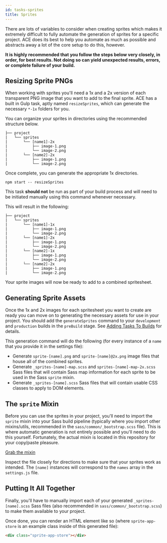 ```yaml
---
id: tasks-sprites
title: Sprites
---
```


There are lots of variables to consider when creating sprites which makes it extremely difficult to fully automate the generation of sprites for a specific project. ACE does its best to help you automate as much as possible and abstracts away a lot of the core setup to do this, however.

**It is highly recommended that you follow the steps below very closely, in order, for best results. Not doing so can yield unexpected results, errors, or complete failure of your build.**

## Resizing Sprite PNGs
When working with sprites you'll need a 1x and a 2x version of each transparent PNG image that you want to add to the final sprite. ACE has a built in Gulp task, aptly named `resizeSprites`, which can generate the necessary `*-1x` folders for you.

You can organize your sprites in directories using the recommended structure below.
```
├── project
|   └── sprites
|       └── [name1]-2x
|           ├── image-1.png
|           └── image-2.png
|       └── [name2]-2x
|           ├── image-1.png
|           └── image-2.png
```

Once complete, you can generate the appropriate 1x directories.
```
npm start -- resizeSprites
```
This task **should not** be run as part of your build process and will need to be initiated manually using this command whenever necessary.

This will result in the following:
```
├── project
|   └── sprites
|       └── [name1]-1x
|           ├── image-1.png
|           └── image-2.png
|       └── [name1]-2x
|           ├── image-1.png
|           └── image-2.png
|       └── [name2]-1x
|           ├── image-1.png
|           └── image-2.png
|       └── [name2]-2x
|           ├── image-1.png
|           └── image-2.png
```

Your sprite images will now be ready to add to a combined spritesheet.

## Generating Sprite Assets
Once the 1x and 2x images for each spritesheet you want to create are ready you can move on to generating the necessary assets for use in your project. You should add the `generateSprites` command to your `development` and `production` builds in the `preBuild` stage. See [Adding Tasks To Builds](tasks-adding) for details.

This generation command will do the following (for every instance of a `name` that you provide it in the settings file):
* Generate `sprite-[name].png` and `sprite-[name]@2x.png` image files that house all of the combined sprites.
* Generate `_sprites-[name]-map.scss` and `sprites-[name]-map-2x.scss` Sass files that will contain Sass map information for each sprite to be used in the Sass `sprite` mixin.
* Generate `_sprites-[name].scss` Sass files that will contain usable CSS classes to apply to DOM elements.

## The `sprite` Mixin
Before you can use the sprites in your project, you'll need to import the `sprite` mixin into your Sass build pipeline (typically where you import other mixins/utils, recommended in the `sass/common/_bootstrap.scss` file). This is where automatic generation is not entirely possible and you'll need to do this yourself. Fortunately, the actual mixin is located in this repository for your copy/paste pleasure.

[Grab the mixin](https://github.com/spothero/ace/blob/master/config/_sprites.scss)

Inspect the file closely for directions to make sure that your sprites work as intended. The `[name]` instances will correspond to the `names` array in the `settings.js` file.

## Putting It All Together
Finally, you'll have to manually import each of your generated `_sprites-[name].scss` Sass files (also recommended in `sass/common/_bootstrap.scss`) to make them available to your project.

Once done, you can render an HTML element like so (where `sprite-app-store` is an example class inside of this generated file):
```html
<div class="sprite-app-store"></div>
```
